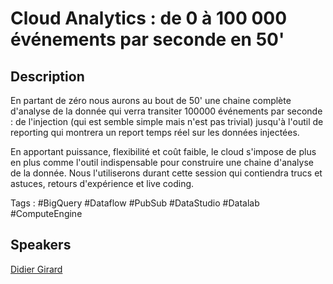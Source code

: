
# Cloud Analytics : de 0 à 100 000 événements par seconde en 50'

## Description

En partant de zéro nous aurons au bout de 50' une chaine complète d'analyse
de la donnée qui verra transiter 100000 événements par seconde : de l'injection
(qui est semble simple mais n'est pas trivial) jusqu'à l'outil de reporting qui
montrera un report temps réel sur les données injectées.

En apportant puissance, flexibilité et coût faible, le cloud s'impose de plus
en plus comme l'outil indispensable pour construire une chaine d'analyse
de la donnée. Nous l'utiliserons durant cette session qui contiendra trucs
et astuces, retours d'expérience et live coding.

Tags : #BigQuery #Dataflow #PubSub #DataStudio #Datalab #ComputeEngine

## Speakers

[Didier Girard](../speakers/didiergirard.md)